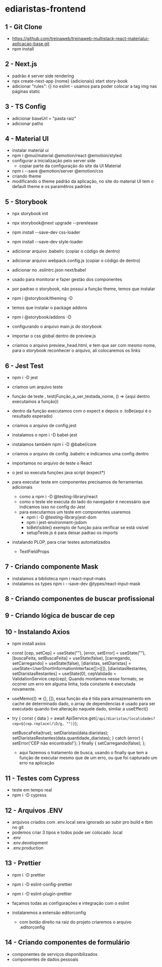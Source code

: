 # ediaristas-frontend

## 1 - Git Clone

- https://github.com/treinaweb/treinaweb-multistack-react-materialui-aplicacao-base.git
- npm install

## 2 - Next.js

- padrão é server side rendering
- npx create-next-app {nome} {adicionais} start story-book
- adicionar "rules": {} no eslint - usamos para poder colocar a tag img nas páginas static

## 3 - TS Config

- adicionar baseUrl = "pasta raiz"
- adicionar paths

## 4 - Material UI

- instalar material ui
- npm i @mui/material @emotion/react @emotion/styled
- configurar a inicialização pelo server side
  - copiar parte da configuração do site da UI Material
- npm i --save @emotion/server @emotion/css
- criando theme
- modificando o theme padrão da aplicação, no site do material UI tem o default theme e os paramêtros padrões

## 5 - Storybook

- npx storybook init
- npx storybook@next upgrade --prerelease
- npm install --save-dev css-loader
- npm install --save-dev style-loader

- adicionar arquivo .babelrc (copiar o código de dentro)
- adicionar arquivo webpack.config.js (copiar o código de dentro)
- adicionar no .eslintrc.json next/babel

- usado para monitorar e fazer gestão dos componentes

- por padrao o storybook, não possui a função theme, temos que instalar
- npm i @storybook/theming -D

- temos que instalar o package addons
- npm i @storybook/addons -D

- configurando o arquivo main.js do storybook
- importar o css global dentro de preview.js
- criamos o arquivo preview_head.html, e tem que ser com mesmo nome, para o storybook reconhecer o arquivo, ali colocaremos os links

## 6 - Jest Test

- npm i -D jest
- criamos um arquivo teste
- função de teste , test(Função_a_ser_testada_nome, () => {aqui dentro executamos a função})
- dentro da função executamos com o expect e depois o .toBe(aqui é o resultado esperado)
- criamos o arquivo de config.jest
- instalamos o npm i -D babel-jest
- instalamos também npm i -D @babel/core
- criamos o arquivo de config .babelrc e indicamos uma config dentro
- importamos no arquivo de teste o React
- o jest so executa funções java script (expect\*)

- para executar teste em componentes precisamos de ferramentas adicionais

  - como a npm i -D @testing-library/react
  - como o teste ele executa do lado do navegador é necessário que indicamos isso no config do Jest
  - para executarmos um teste em componentes usaremos
    - npm i -D @testing-library/jest-dom
    - npm i jest-environment-jsdom
    - toBeVisible() exemplo de função para verificar se está visível
    - setupTeste.js é para deixar padrao os imports

- instalando PLOP, para criar testes automatizados
  - TextFieldProps

## 7 - Criando componente Mask

- instalamos a biblioteca npm i react-input-maks
- instalamos os types npm i --save-dev @types/react-input-mask

## 8 - Criando componentes de buscar profissional

## 9 - Criando lógica de buscar de cep

## 10 - Instalando Axios
- npm install axios
- const [cep, setCep] = useState(""),
  [error, setError] = useState(""),
  [buscaFeita, setBuscaFeita] = useState(false),
  [carregando, setCarregando] = useState(false),
  [diaristas, setDiaristas] = useState<UserShortInformationInterface[]>([]),
  [diaristasRestantes, setDiaristasRestantes] = useState(0),
  cepValidado = ValidationService.cep(cep);
  Quando montamos nesse formato, se ocorrer um erro em alguma linha, toda constante é executada novamente.

- useMemo(() => {}, []), essa função ela é tida para armazenamento em cache de determinado dado, o array de dependencias é usado para ser executado quando tive alteração naquele dado, similar a useEffect()

- try {
  const { data } = await ApiService.get<BuscaCepResponse>(`/api/diaristas/localidades?cep=${cep.replace(/\D/g, "")}`);

  setBuscaFeita(true);
  setDiaristas(data.diaristas);
  setDiaristasRestantes(data.quantidade_diaristas);
  } catch (error) {
  setError('CEP não encontrado!');
  } finally {
  setCarregando(false);
  };

  - aqui fazemos o tratamento de busca, usando o finally que tem a função de executar mesmo que de um erro, ou que foi capturado um erro na aplicação

## 11 - Testes com Cypress
- teste em tempo real
- npm i -D cypress

## 12 - Arquivos .ENV
- arquivos criados com .env.local sera ignorado ao subir pro build e tbm no git
- podemos criar 3 tipos e todos pode ser colocado .local
- .env
- .env.development
- .env.production

## 13 - Prettier
  - npm i -D prettier
  - npm i -D eslint-config-prettier
  - npm i -D eslint-plugin-prettier

  - façamos todas as configurações e integração com o eslint
  - instalaremos a extensão editorconfig
    - com botão direito na raiz do projeto criaremos o arquivo .editorconfig

## 14 - Criando componentes de formulário
- componentes de serviços disponibilizados
- componentes de dados pessoais
